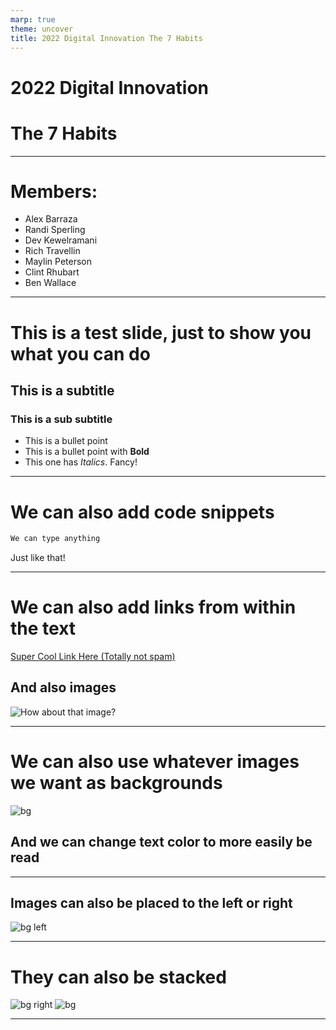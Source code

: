 ```yaml
---
marp: true
theme: uncover
title: 2022 Digital Innovation The 7 Habits
---
```


# 2022 Digital Innovation
# The 7 Habits

---

# Members:

- Alex Barraza
- Randi Sperling
- Dev Kewelramani
- Rich Travellin
- Maylin Peterson
- Clint Rhubart
- Ben Wallace

---

# This is a test slide, just to show you what you can do
## This is a subtitle
### This is a sub subtitle
- This is a bullet point
- This is a bullet point with **Bold**
- This one has _Italics_. Fancy!

---

# We can also add code snippets
```js
We can type anything
```
Just like that!

---
# We can also add links from within the text

[Super Cool Link Here (Totally not spam)](https://www.youtube.com/watch?v=dQw4w9WgXcQ)

## And also images

![How about that image?](https://encrypted-tbn0.gstatic.com/images?q=tbn:ANd9GcQOFQQUnNGFvzOpaV2bTVmfgKdbdPJhM2JhmA&usqp=CAU)

---
# We can also use whatever images we want as backgrounds
<!-- _class: invert -->
![bg](https://images.unsplash.com/photo-1491466424936-e304919aada7?ixlib=rb-1.2.1&ixid=MnwxMjA3fDB8MHxleHBsb3JlLWZlZWR8M3x8fGVufDB8fHx8&w=1000&q=80)
## And we can change text color to more easily be read

---

## Images can also be placed to the left or right
![bg left](https://jennamolby.com/wp-content/uploads/2015/12/stock-snap.jpg)

---

# They can also be stacked
![bg right](https://media.istockphoto.com/photos/sunset-with-pebbles-on-beach-in-nice-france-picture-id1157205177?k=20&m=1157205177&s=612x612&w=0&h=bmCFFtaLRtF_eYhjZ3FkhPXU3X-yrdvr85xvl2CmQ9g=)
![bg](https://media.istockphoto.com/photos/image-of-open-antique-book-on-wooden-table-with-glitter-overlay-picture-id873507500?k=20&m=873507500&s=612x612&w=0&h=s3CSpEyWQeQbWXa9v-4JMvtsgUppKzBTbT7Rmlx3t9I=)

---

